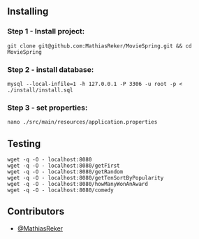 ## Installing

### Step 1 - Install project:
```
git clone git@github.com:MathiasReker/MovieSpring.git && cd MovieSpring
```

### Step 2 - install database:
```
mysql --local-infile=1 -h 127.0.0.1 -P 3306 -u root -p < ./install/install.sql
```

### Step 3 - set properties:
```
nano ./src/main/resources/application.properties
```


## Testing

```
wget -q -O - localhost:8080
wget -q -O - localhost:8080/getFirst
wget -q -O - localhost:8080/getRandom
wget -q -O - localhost:8080/getTenSortByPopularity
wget -q -O - localhost:8080/howManyWonAnAward
wget -q -O - localhost:8080/comedy
```

## Contributors

* [@MathiasReker](https://github.com/MathiasReker)
